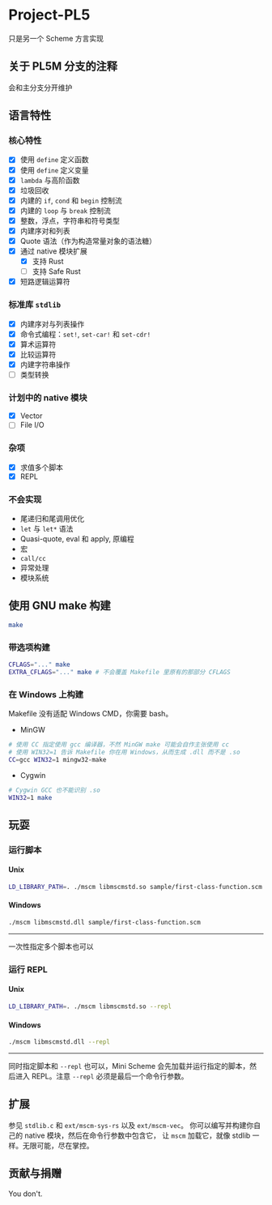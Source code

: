 # Project-PL5

只是另一个 Scheme 方言实现

## 关于 PL5M 分支的注释

会和主分支分开维护

## 语言特性

### 核心特性
- [x] 使用 `define` 定义函数
- [x] 使用 `define` 定义变量
- [x] `lambda` 与高阶函数
- [x] 垃圾回收
- [x] 内建的 `if`, `cond` 和 `begin` 控制流
- [x] 内建的 `loop` 与 `break` 控制流
- [x] 整数，浮点，字符串和符号类型
- [x] 内建序对和列表
- [x] Quote 语法（作为构造常量对象的语法糖）
- [x] 通过 native 模块扩展
  - [x] 支持 Rust
  - [ ] 支持 Safe Rust
- [x] 短路逻辑运算符

### 标准库 `stdlib`
- [x] 内建序对与列表操作
- [x] 命令式编程：`set!`, `set-car!` 和 `set-cdr!`
- [x] 算术运算符
- [x] 比较运算符
- [x] 内建字符串操作
- [ ] 类型转换

### 计划中的 native 模块
- [x] Vector
- [ ] File I/O

### 杂项
- [x] 求值多个脚本
- [x] REPL

### 不会实现
- 尾递归和尾调用优化
- `let` 与 `let*` 语法
- Quasi-quote, eval 和 apply, 原编程
- 宏
- `call/cc`
- 异常处理
- 模块系统

## 使用 GNU make 构建

```bash
make
```

### 带选项构建

```bash
CFLAGS="..." make
EXTRA_CFLAGS="..." make # 不会覆盖 Makefile 里原有的那部分 CFLAGS
```

### 在 Windows 上构建

Makefile 没有适配 Windows CMD，你需要 bash。

- MinGW
```bash
# 使用 CC 指定使用 gcc 编译器，不然 MinGW make 可能会自作主张使用 cc
# 使用 WIN32=1 告诉 Makefile 你在用 Windows，从而生成 .dll 而不是 .so
CC=gcc WIN32=1 mingw32-make
```

- Cygwin
```bash
# Cygwin GCC 也不能识别 .so
WIN32=1 make
```

## 玩耍

### 运行脚本

#### Unix
```bash
LD_LIBRARY_PATH=. ./mscm libmscmstd.so sample/first-class-function.scm
```

#### Windows
```bash
./mscm libmscmstd.dll sample/first-class-function.scm
```

------

一次性指定多个脚本也可以

### 运行 REPL

#### Unix
```bash
LD_LIBRARY_PATH=. ./mscm libmscmstd.so --repl
```

#### Windows
```bash
./mscm libmscmstd.dll --repl
```

------

同时指定脚本和 `--repl` 也可以，Mini Scheme 会先加载并运行指定的脚本，然后进入 REPL。注意 `--repl` 必须是最后一个命令行参数。

## 扩展

参见 `stdlib.c` 和 `ext/mscm-sys-rs` 以及 `ext/mscm-vec`。
你可以编写并构建你自己的 native 模块，然后在命令行参数中包含它，
让 `mscm` 加载它，就像 stdlib 一样。无限可能，尽在掌控。

## 贡献与捐赠

You don't.
